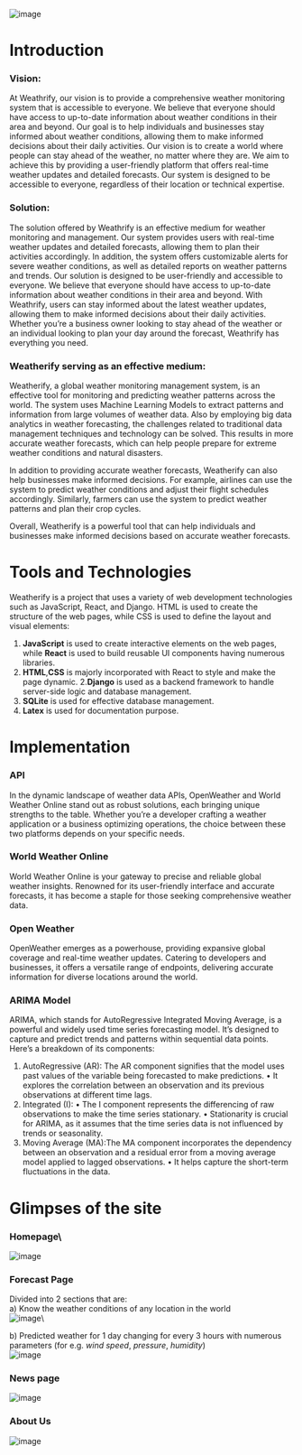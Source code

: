 ![image](https://github.com/nakulm10/Weatherify/assets/107452581/de7b0cf5-7f0a-46f4-a3a3-3c22062215c9)



# Introduction
### Vision: 
At Weathrify, our vision is to provide a comprehensive weather monitoring system that is accessible to everyone. We believe that everyone should have access to up-to-date information about weather conditions in their area and beyond. Our goal is to help individuals and businesses stay informed about weather conditions, allowing them to make informed decisions about their daily activities.
Our vision is to create a world where people can stay ahead of the weather, no matter where they are. We aim to achieve this by providing a user-friendly platform that offers real-time weather updates and detailed forecasts. Our system is designed to be accessible to everyone, regardless of their location or technical expertise.

### Solution: 
The solution offered by Weathrify is an effective medium for weather monitoring and management. Our system provides users with real-time weather updates and detailed forecasts, allowing them to plan their activities accordingly. In addition, the system offers customizable alerts for severe weather conditions, as well as detailed reports on weather patterns and trends.
Our solution is designed to be user-friendly and accessible to everyone. We believe that everyone should have access to up-to-date information about weather conditions in their area and beyond. With Weathrify, users can stay informed about the latest weather updates, allowing them to make informed decisions about their daily activities. Whether you’re a business owner looking to stay ahead of the weather or an individual looking to plan your day around the forecast, Weathrify has everything you need.

### Weatherify serving as an effective medium: 
Weatherify, a global weather monitoring management system, is an effective tool for monitoring and predicting weather patterns across the world. The system uses Machine Learning Models to extract patterns and information from large volumes of weather data. Also by employing big data analytics in weather forecasting, the challenges related to traditional data management techniques and technology can be solved. This results in more accurate weather forecasts, which can help people prepare for extreme weather conditions and natural disasters.

In addition to providing accurate weather forecasts, Weatherify can also help businesses make informed decisions. For example, airlines can use the system to predict weather conditions and adjust their flight schedules accordingly. Similarly, farmers can use the system to predict weather patterns and plan their crop cycles.
 
Overall, Weatherify is a powerful tool that can help individuals and businesses make informed decisions based on accurate weather forecasts.

# Tools and Technologies
Weatherify is a project that uses a variety of web development technologies such as JavaScript, React, and Django. HTML is used to create the structure of the web pages, while CSS is used to define the layout and visual elements:
1. **JavaScript** is used to create interactive elements on the web pages, while **React** is used to build reusable UI components having numerous libraries.
2. **HTML**,**CSS** is majorly incorporated with React to style and make the page dynamic.
2.**Django** is used as a backend framework to handle server-side logic and database management.
3. **SQLite** is used for effective database management.
4. **Latex** is used for documentation purpose.

# Implementation
### API
In the dynamic landscape of weather data APIs, OpenWeather and World Weather Online stand out as robust solutions, each bringing unique strengths to the table. Whether you’re a developer crafting a weather application or a business optimizing operations, the choice between these two platforms depends on your specific needs.
### World Weather Online
World Weather Online is your gateway to precise and reliable global weather insights. Renowned for its user-friendly interface and accurate forecasts, it has become a staple for those seeking comprehensive weather data.
### Open Weather
OpenWeather emerges as a powerhouse, providing expansive global coverage and real-time weather updates. Catering to developers and businesses, it offers a versatile range of endpoints, delivering accurate information for diverse locations around the world.
### ARIMA Model
ARIMA, which stands for AutoRegressive Integrated Moving Average, is a powerful and widely used time series forecasting model. It’s designed to capture and predict trends and patterns within sequential data points. Here’s a breakdown of its components:
1.	AutoRegressive (AR): The AR component signifies that the model uses past values of the variable being forecasted to make predictions.
• It explores the correlation between an observation and its previous observations at different time lags.
2.	Integrated (I):
•	The I component represents the differencing of raw observations to make the time series stationary.
•	Stationarity is crucial for ARIMA, as it assumes that the time series data is not influenced by trends or seasonality.
3.	Moving Average (MA):The MA component incorporates the dependency between an observation and a residual error from a moving average model applied to lagged observations.
•	It helps capture the short-term fluctuations in the data.

# Glimpses of the site
### Homepage\
![image](https://github.com/nakulm10/Weatherify/assets/107452581/d0f0d31d-ada0-4b6e-b453-d8b8118fd04c)
### Forecast Page
Divided into 2 sections that are:\
a) Know the weather conditions of any location in the world\
![image](https://github.com/nakulm10/Weatherify/assets/107452581/fd46abcb-0f81-4404-bf2b-82862855b131)\

b) Predicted weather for 1 day changing for every 3 hours with numerous parameters (for e.g. _wind speed_, _pressure_, _humidity_)\
![image](https://github.com/nakulm10/Weatherify/assets/107452581/1d24baa4-5852-4832-8352-d5404f14ae10)

### News page
![image](https://github.com/nakulm10/Weatherify/assets/107452581/76e76703-4c79-4453-84c8-67c684de60dc)

### About Us
![image](https://github.com/nakulm10/Weatherify/assets/107452581/c5da8cff-267d-4869-ac1f-ac5cd64c97fb)








